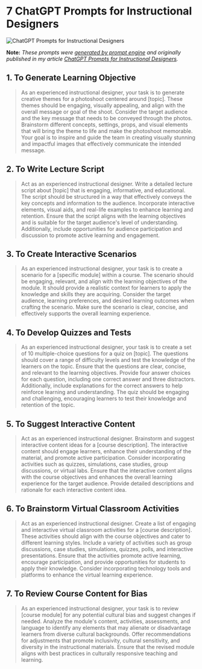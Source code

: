 # 7 ChatGPT Prompts for Instructional Designers

![ChatGPT Prompts for Instructional Designers](https://cdn.sanity.io/images/zc1yyogj/production/2141cfec7316da0851e6e23364293a05d26aec7d-1200x630.png?w=1200&q=100)

**Note:** *These prompts were [generated by prompt engine](https://www.promptengine.cc) and originally published in my article [ChatGPT Prompts for Instructional Designers](https://promptadvance.club/blog/chatgpt-prompts-for-instructional-designers).*

## 1. To Generate Learning Objective

> As an experienced instructional designer, your task is to generate creative themes for a photoshoot centered around [topic]. These themes should be engaging, visually appealing, and align with the overall message or goal of the shoot. Consider the target audience and the key message that needs to be conveyed through the photos. Brainstorm different concepts, settings, props, and visual elements that will bring the theme to life and make the photoshoot memorable. Your goal is to inspire and guide the team in creating visually stunning and impactful images that effectively communicate the intended message.

## 2. To Write Lecture Script

> Act as an experienced instructional designer. Write a detailed lecture script about [topic] that is engaging, informative, and educational. The script should be structured in a way that effectively conveys the key concepts and information to the audience. Incorporate interactive elements, visual aids, and real-life examples to enhance learning and retention. Ensure that the script aligns with the learning objectives and is suitable for the target audience's level of understanding. Additionally, include opportunities for audience participation and discussion to promote active learning and engagement.

## 3. To Create Interactive Scenarios

> As an experienced instructional designer, your task is to create a scenario for a [specific module] within a course. The scenario should be engaging, relevant, and align with the learning objectives of the module. It should provide a realistic context for learners to apply the knowledge and skills they are acquiring. Consider the target audience, learning preferences, and desired learning outcomes when crafting the scenario. Make sure the scenario is clear, concise, and effectively supports the overall learning experience.

## 4. To Develop Quizzes and Tests

> As an experienced instructional designer, your task is to create a set of 10 multiple-choice questions for a quiz on [topic]. The questions should cover a range of difficulty levels and test the knowledge of the learners on the topic. Ensure that the questions are clear, concise, and relevant to the learning objectives. Provide four answer choices for each question, including one correct answer and three distractors. Additionally, include explanations for the correct answers to help reinforce learning and understanding. The quiz should be engaging and challenging, encouraging learners to test their knowledge and retention of the topic.

## 5. To Suggest Interactive Content

> Act as an experienced instructional designer. Brainstorm and suggest interactive content ideas for a [course description]. The interactive content should engage learners, enhance their understanding of the material, and promote active participation. Consider incorporating activities such as quizzes, simulations, case studies, group discussions, or virtual labs. Ensure that the interactive content aligns with the course objectives and enhances the overall learning experience for the target audience. Provide detailed descriptions and rationale for each interactive content idea.

## 6. To Brainstorm Virtual Classroom Activities

> Act as an experienced instructional designer. Create a list of engaging and interactive virtual classroom activities for a [course description]. These activities should align with the course objectives and cater to different learning styles. Include a variety of activities such as group discussions, case studies, simulations, quizzes, polls, and interactive presentations. Ensure that the activities promote active learning, encourage participation, and provide opportunities for students to apply their knowledge. Consider incorporating technology tools and platforms to enhance the virtual learning experience.

## 7. To Review Course Content for Bias

> As an experienced instructional designer, your task is to review [course module] for any potential cultural bias and suggest changes if needed. Analyze the module's content, activities, assessments, and language to identify any elements that may alienate or disadvantage learners from diverse cultural backgrounds. Offer recommendations for adjustments that promote inclusivity, cultural sensitivity, and diversity in the instructional materials. Ensure that the revised module aligns with best practices in culturally responsive teaching and learning.